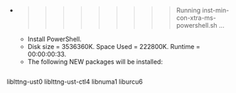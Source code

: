 * >>>>>>>>> Running inst-min-con-xtra-ms-powershell.sh ...
  * Install PowerShell.
  * Disk size = 3536360K. Space Used = 222800K. Runtime = 00:00:00:33.
  * The following NEW packages will be installed:
  ```bash
liblttng-ust0 liblttng-ust-ctl4 libnuma1 liburcu6
  ```

